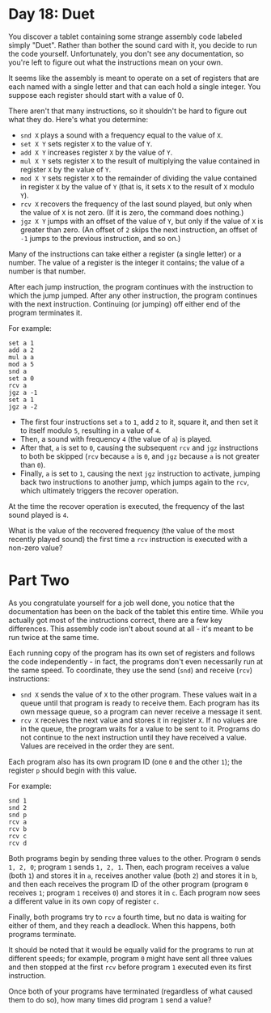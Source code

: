 # Day 18: Duet

You discover a tablet containing some strange assembly code labeled
simply "Duet". Rather than bother the sound card with it, you decide
to run the code yourself. Unfortunately, you don't see any
documentation, so you're left to figure out what the instructions mean
on your own.

It seems like the assembly is meant to operate on a set of registers
that are each named with a single letter and that can each hold a
single integer. You suppose each register should start with a value of
0.

There aren't that many instructions, so it shouldn't be hard to figure
out what they do. Here's what you determine:

- `snd X` plays a sound with a frequency equal to the value of `X`.
- `set X Y` sets register `X` to the value of `Y`.
- `add X Y` increases register `X` by the value of `Y`.
- `mul X Y` sets register `X` to the result of multiplying the value
  contained in register `X` by the value of `Y`.
- `mod X Y` sets register `X` to the remainder of dividing the value
  contained in register `X` by the value of `Y` (that is, it sets `X`
  to the result of `X` modulo `Y`).
- `rcv X` recovers the frequency of the last sound played, but only
  when the value of `X` is not zero. (If it is zero, the command does
  nothing.)
- `jgz X Y` jumps with an offset of the value of `Y`, but only if the
  value of `X` is greater than zero. (An offset of `2` skips the next
  instruction, an offset of `-1` jumps to the previous instruction, and
  so on.)

Many of the instructions can take either a register (a single letter)
or a number. The value of a register is the integer it contains; the
value of a number is that number.

After each jump instruction, the program continues with the
instruction to which the jump jumped. After any other instruction, the
program continues with the next instruction. Continuing (or jumping)
off either end of the program terminates it.

For example:

```
set a 1
add a 2
mul a a
mod a 5
snd a
set a 0
rcv a
jgz a -1
set a 1
jgz a -2
```

- The first four instructions set `a` to `1`, add `2` to it, square
  it, and then set it to itself modulo `5`, resulting in a value of
  `4`.
- Then, a sound with frequency `4` (the value of `a`) is played.
- After that, `a` is set to `0`, causing the subsequent `rcv` and
  `jgz` instructions to both be skipped (`rcv` because `a` is `0`, and
  `jgz` because `a` is not greater than `0`).
- Finally, `a` is set to `1`, causing the next `jgz` instruction to
  activate, jumping back two instructions to another jump, which jumps
  again to the `rcv`, which ultimately triggers the recover operation.

At the time the recover operation is executed, the frequency of the
last sound played is `4`.

What is the value of the recovered frequency (the value of the most
recently played sound) the first time a `rcv` instruction is executed
with a non-zero value?

# Part Two

As you congratulate yourself for a job well done, you notice that the
documentation has been on the back of the tablet this entire
time. While you actually got most of the instructions correct, there
are a few key differences. This assembly code isn't about sound at
all - it's meant to be run twice at the same time.

Each running copy of the program has its own set of registers and
follows the code independently - in fact, the programs don't even
necessarily run at the same speed. To coordinate, they use the send
(`snd`) and receive (`rcv`) instructions:

- `snd X` sends the value of `X` to the other program. These values wait
in a queue until that program is ready to receive them. Each program
has its own message queue, so a program can never receive a message it
sent.
- `rcv X` receives the next value and stores it in register `X`. If no
values are in the queue, the program waits for a value to be sent to
it. Programs do not continue to the next instruction until they have
received a value. Values are received in the order they are sent.

Each program also has its own program ID (one `0` and the other `1`);
the register `p` should begin with this value.

For example:

```
snd 1
snd 2
snd p
rcv a
rcv b
rcv c
rcv d
```

Both programs begin by sending three values to the other. Program `0`
sends `1, 2, 0`; program `1` sends `1, 2, 1`. Then, each program
receives a value (both `1`) and stores it in `a`, receives another
value (both `2`) and stores it in `b`, and then each receives the
program ID of the other program (program `0` receives `1`; program `1`
receives `0`) and stores it in `c`. Each program now sees a different
value in its own copy of register `c`.

Finally, both programs try to `rcv` a fourth time, but no data is
waiting for either of them, and they reach a deadlock. When this
happens, both programs terminate.

It should be noted that it would be equally valid for the programs to
run at different speeds; for example, program `0` might have sent all
three values and then stopped at the first `rcv` before program `1`
executed even its first instruction.

Once both of your programs have terminated (regardless of what caused
them to do so), how many times did program `1` send a value?


